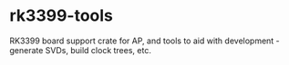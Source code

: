 # rk3399-tools
RK3399 board support crate for AP, and tools to aid with development - generate SVDs, build clock trees, etc.
